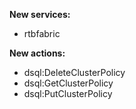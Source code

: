 **New services:**

- rtbfabric

**New actions:**

- dsql:DeleteClusterPolicy
- dsql:GetClusterPolicy
- dsql:PutClusterPolicy
